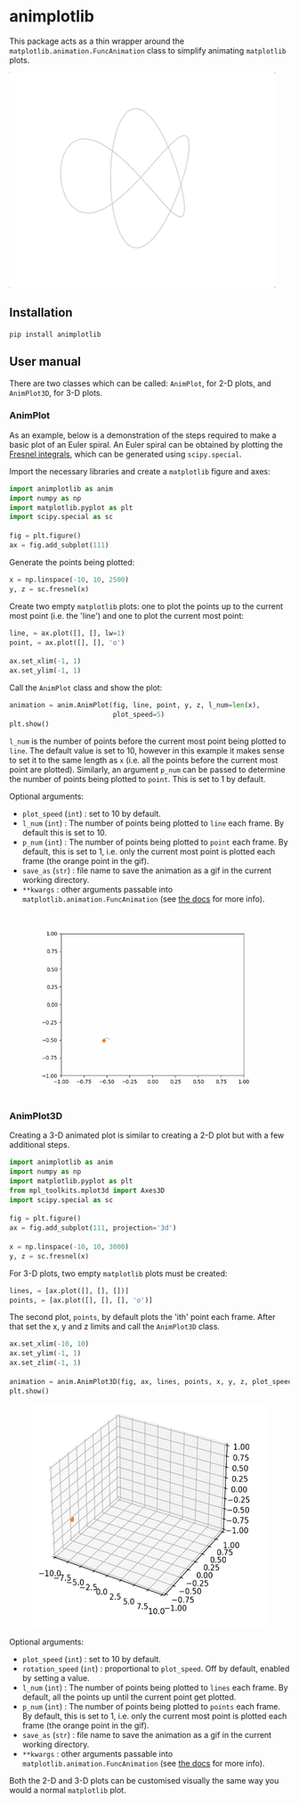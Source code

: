 # animplotlib

This package acts as a thin wrapper around the
`matplotlib.animation.FuncAnimation` class to simplify animating `matplotlib`
plots.

![](examples/gifs/trefoil-knot.gif)

## Installation

```
pip install animplotlib
```


## User manual

There are two classes which can be called: `AnimPlot`, for 2-D plots,
and `AnimPlot3D`, for 3-D plots.

### AnimPlot

As an example, below is a demonstration of the steps required to make a
basic plot of an Euler spiral. An Euler spiral can be obtained by plotting
the [Fresnel integrals](https://en.wikipedia.org/wiki/Fresnel_integral),
which can be generated using `scipy.special`.

Import the necessary libraries and create a `matplotlib` figure and axes:

```python
import animplotlib as anim
import numpy as np
import matplotlib.pyplot as plt
import scipy.special as sc

fig = plt.figure()
ax = fig.add_subplot(111)
```

Generate the points being plotted:

```python
x = np.linspace(-10, 10, 2500)
y, z = sc.fresnel(x)
```

Create two empty `matplotlib` plots: one to plot the points up to the current
most point (i.e. the 'line') and one to plot the current most point:

```python
line, = ax.plot([], [], lw=1)
point, = ax.plot([], [], 'o')

ax.set_xlim(-1, 1)
ax.set_ylim(-1, 1)
```
 
Call the `AnimPlot` class and show the plot:

```python
animation = anim.AnimPlot(fig, line, point, y, z, l_num=len(x),
                          plot_speed=5)
plt.show()
```

`l_num` is the number of points before the current most point being plotted to
`line`. The default value is set to 10, however in this example it makes sense
to set it to the same length as `x` (i.e. all the points before the current most
point are plotted). Similarly, an argument `p_num` can be passed to determine
the number of points being plotted to `point`. This is set to 1 by default.

Optional arguments:
* `plot_speed` (`int`) : set to 10 by default.
* `l_num` (`int`) : The number of points being plotted to `line` each frame. By
default this is set to 10.
* `p_num` (`int`) : The number of points being plotted to `point` each frame. By
default, this is set to 1, i.e. only the current most point is plotted each
frame (the orange point in the gif).
* `save_as` (`str`) : file name to save the animation as a gif in the
  current working directory.
* `**kwargs` : other arguments passable into
`matplotlib.animation.FuncAnimation` (see [the docs](https://matplotlib.org/3.1.0/api/_as_gen/matplotlib.animation.FuncAnimation.html) for more info).

<!-- ![](examples/gifs/fresnel_2d.gif =450x331) -->

<center>
  <figure> 
    <img src="https://raw.githubusercontent.com/aymenhafeez/animplotlib/master/examples/gifs/fresnel_2.gif" height='331' width='450' /> 
  </figure>
</center>

### AnimPlot3D

Creating a 3-D animated plot is similar to creating a 2-D plot but with a
few additional steps.

```python
import animplotlib as anim
import numpy as np
import matplotlib.pyplot as plt
from mpl_toolkits.mplot3d import Axes3D
import scipy.special as sc

fig = plt.figure()
ax = fig.add_subplot(111, projection='3d')

x = np.linspace(-10, 10, 3000)
y, z = sc.fresnel(x)
```

For 3-D plots, two empty `matplotlib` plots must be created:

```python
lines, = [ax.plot([], [], [])]
points, = [ax.plot([], [], [], 'o')]
```

The second plot, `points`, by default plots the 'ith' point each frame. After
that set the x, y and z limits and call the `AnimPlot3D` class.

```python
ax.set_xlim(-10, 10)
ax.set_ylim(-1, 1)
ax.set_zlim(-1, 1)

animation = anim.AnimPlot3D(fig, ax, lines, points, x, y, z, plot_speed=5)
plt.show()
```

<!-- ![](examples/gifs/fresnel_3d.gif =450x402) -->

<center>
  <figure> 
    <img src="https://raw.githubusercontent.com/aymenhafeez/animplotlib/master/examples/gifs/fresnel_3d.gif" height='402' width='450' /> 
  </figure>
</center>

Optional arguments:
* `plot_speed` (`int`) : set to 10 by default.
* `rotation_speed` (`int`) : proportional to `plot_speed`. Off by default,
enabled by setting a value.
* `l_num` (`int`) : The number of points being plotted to `lines` each frame. By
default, all the points up until the current point get plotted.
* `p_num` (`int`) : The number of points being plotted to `points` each frame. By
default, this is set to 1, i.e. only the current most point is plotted each
frame (the orange point in the gif).
* `save_as` (`str`) : file name to save the animation as a gif in the
  current working directory.
* `**kwargs` : other arguments passable into
`matplotlib.animation.FuncAnimation` (see [the
docs](https://matplotlib.org/3.1.0/api/_as_gen/matplotlib.animation.FuncAnimation.html)
for more info).

Both the 2-D and 3-D plots can be customised visually the same way you would
a normal `matplotlib` plot.
